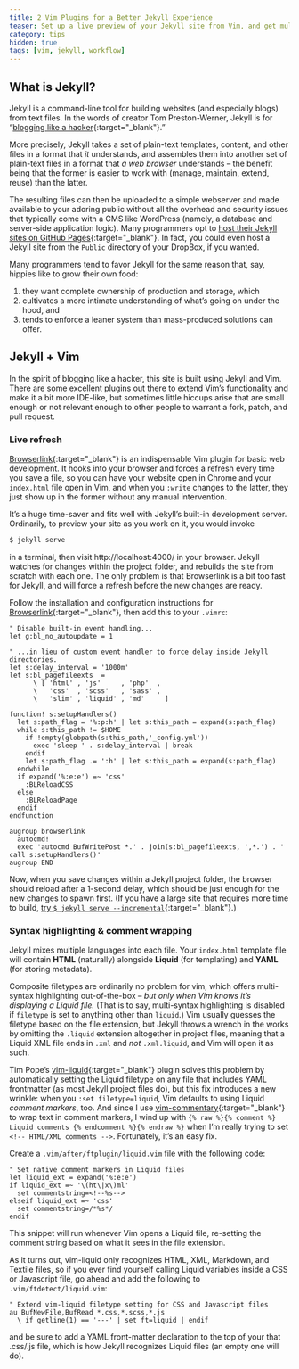 ```yaml
---
title: 2 Vim Plugins for a Better Jekyll Experience
teaser: Set up a live preview of your Jekyll site from Vim, and get multi-language syntax highlighting working right.
category: tips
hidden: true
tags: [vim, jekyll, workflow]
---
```


What is Jekyll?
---------------

Jekyll is a command-line tool for building websites (and especially blogs) from text files. In the words of creator Tom Preston-Werner, Jekyll is for “[blogging like a hacker][tpw]{:target="_blank"}.”

More precisely, Jekyll takes a set of plain-text templates, content, and other files in a format that _it_ understands, and assembles them into another set of plain-text files in a format that _a web browser_ understands – the benefit being that the former is easier to work with (manage, maintain, extend, reuse) than the latter.

The resulting files can then be uploaded to a simple webserver and made available to your adoring public without all the overhead and security issues that typically come with a CMS like WordPress (namely, a database and server-side application logic). Many programmers opt to [host their Jekyll sites on GitHub Pages][ghp]{:target="_blank"}. In fact, you could even host a Jekyll site from the `Public` directory of your DropBox, if you wanted. 

Many programmers tend to favor Jekyll for the same reason that, say, hippies like to grow their own food: 

1. they want complete ownership of production and storage, which
2. cultivates a more intimate understanding of what’s going on under the hood, and
3. tends to enforce a leaner system than mass-produced solutions can offer.

Jekyll + Vim
------------

In the spirit of blogging like a hacker, this site is built using Jekyll and Vim. There are some excellent plugins out there to extend Vim’s functionality and make it a bit more IDE-like, but sometimes little hiccups arise that are small enough or not relevant enough to other people to warrant a fork, patch, and pull request.

### Live refresh

[Browserlink][blk]{:target="_blank"} is an indispensable Vim plugin for basic web development. It hooks into your browser and forces a refresh every time you save a file, so you can have your website open in Chrome and your `index.html` file open in Vim, and when you `:write` changes to the latter, they just show up in the former without any manual intervention. 

It’s a huge time-saver and fits well with Jekyll’s built-in development server. Ordinarily, to preview your site as you work on it, you would invoke

~~~ bash
$ jekyll serve
~~~

in a terminal, then visit http://localhost:4000/ in your browser. Jekyll watches for changes within the project folder, and rebuilds the site from scratch with each one. The only problem is that Browserlink is a bit too fast for Jekyll, and will force a refresh before the new changes are ready.

Follow the installation and configuration instructions for [Browserlink][blk]{:target="_blank"}, then add this to your `.vimrc`:

~~~ viml
" Disable built-in event handling...
let g:bl_no_autoupdate = 1

" ...in lieu of custom event handler to force delay inside Jekyll directories.
let s:delay_interval = '1000m'
let s:bl_pagefileexts  = 
      \ [ 'html' , 'js'     , 'php'  ,
      \   'css'  , 'scss'   , 'sass' ,
      \   'slim' , 'liquid' , 'md'     ]

function! s:setupHandlers()
  let s:path_flag = '%:p:h' | let s:this_path = expand(s:path_flag)
  while s:this_path != $HOME 
    if !empty(globpath(s:this_path,'_config.yml')) 
      exec 'sleep ' . s:delay_interval | break 
    endif 
    let s:path_flag .= ':h' | let s:this_path = expand(s:path_flag) 
  endwhile 
  if expand('%:e:e') =~ 'css' 
    :BLReloadCSS 
  else
    :BLReloadPage 
  endif
endfunction

augroup browserlink
  autocmd!
  exec 'autocmd BufWritePost *.' . join(s:bl_pagefileexts, ',*.') . ' call s:setupHandlers()'
augroup END
~~~

Now, when you save changes within a Jekyll project folder, the browser should reload after a 1-second delay, which should be just enough for the new changes to spawn first. (If you have a large site that requires more time to build, [try `$ jekyll serve --incremental`][inc]{:target="_blank"}.) 

### Syntax highlighting & comment wrapping

Jekyll mixes multiple languages into each file. Your `index.html` template file will contain **HTML** (naturally) alongside **Liquid** (for templating) and **YAML** (for storing metadata).

Composite filetypes are ordinarily no problem for vim, which offers multi-syntax highlighting out-of-the-box – _but only when Vim knows it’s displaying a Liquid file._ (That is to say, multi-syntax highlighting is disabled if `filetype` is set to anything other than `liquid`.) Vim usually guesses the filetype based on the file extension, but Jekyll throws a wrench in the works by omitting the `.liquid` extension altogether in project files, meaning that a Liquid XML file ends in `.xml` and _not_ `.xml.liquid`, and Vim will open it as such.

Tim Pope’s [vim-liquid][vlq]{:target="_blank"} plugin solves this problem by automatically setting the Liquid filetype on any file that includes YAML frontmatter (as most Jekyll project files do), but this fix introduces a new wrinkle: when you `:set filetype=liquid`, Vim defaults to using Liquid _comment markers_, too. And since I use [vim-commentary][vcm]{:target="_blank"} to wrap text in comment markers, I wind up with  `{% raw %}{% comment %} Liquid comments {% endcomment %}{% endraw %}` when I’m really trying to set `<!-- HTML/XML comments -->`. Fortunately, it’s an easy fix.

Create a `.vim/after/ftplugin/liquid.vim` file with the following code:

~~~ viml
" Set native comment markers in Liquid files
let liquid_ext = expand('%:e:e')
if liquid_ext =~ '\(ht\|x\)ml'
  set commentstring=<!--%s-->
elseif liquid_ext =~ 'css'
  set commentstring=/*%s*/
endif
~~~

This snippet will run whenever Vim opens a Liquid file, re-setting the comment string based on what it sees in the file extension.

As it turns out, vim-liquid only recognizes HTML, XML, Markdown, and Textile files, so if you ever find yourself calling Liquid variables inside a CSS or Javascript file, go ahead and add the following to `.vim/ftdetect/liquid.vim`:

~~~ viml
" Extend vim-liquid filetype setting for CSS and Javascript files
au BufNewFile,BufRead *.css,*.scss,*.js
  \ if getline(1) == '---' | set ft=liquid | endif
~~~

and be sure to add a YAML front-matter declaration to the top of your that .css/.js file, which is how Jekyll recognizes Liquid files (an empty one will do).

[tpw]: http://tom.preston-werner.com/2008/11/17/blogging-like-a-hacker.html
[ghp]: https://help.github.com/articles/setting-up-your-github-pages-site-locally-with-jekyll/
[blk]: https://github.com/jaxbot/browserlink.vim
[vlq]: https://github.com/tpope/vim-liquid
[vcm]: https://github.com/tpope/vim-commentary
[inc]: http://idratherbewriting.com/2015/11/04/jekyll-30-released-incremental-regeneration-rocks/

